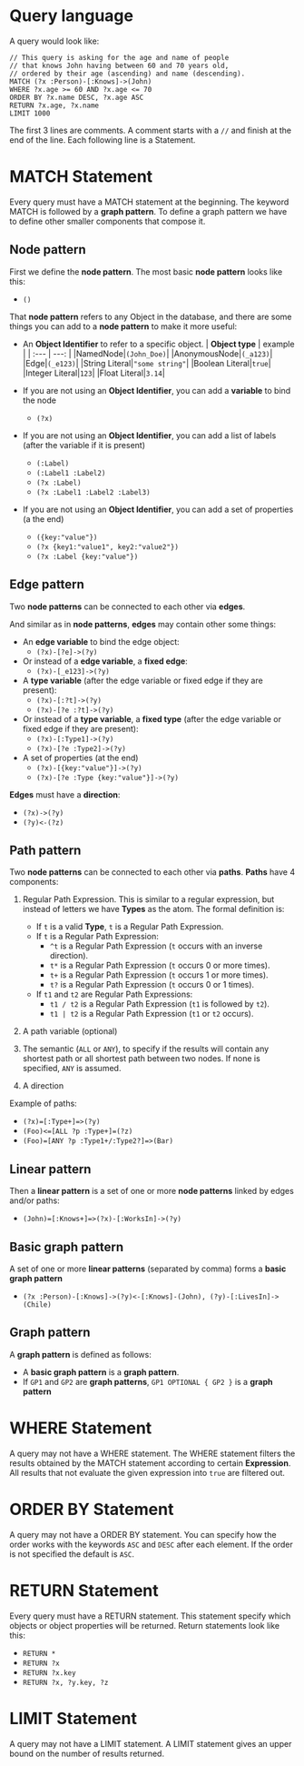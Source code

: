 # Query language

A query would look like:
```
// This query is asking for the age and name of people
// that knows John having between 60 and 70 years old,
// ordered by their age (ascending) and name (descending).
MATCH (?x :Person)-[:Knows]->(John)
WHERE ?x.age >= 60 AND ?x.age <= 70
ORDER BY ?x.name DESC, ?x.age ASC
RETURN ?x.age, ?x.name
LIMIT 1000
```
The first 3 lines are comments. A comment starts with a `//` and finish at the end of the line. Each following line is a Statement.

# MATCH Statement
Every query must have a MATCH statement at the beginning. The keyword MATCH is followed by a **graph pattern**. To define a graph pattern we have to define other smaller components that compose it.

## Node pattern
 First we define the **node pattern**. The most basic **node pattern** looks like this:
- `()`

That **node pattern** refers to any Object in the database, and there are some things you can add to a **node pattern** to make it more useful:

- An **Object Identifier** to refer to a specific object.
    | **Object type** | example |
    | :--- | ---: |
    |NamedNode|`(John_Doe)`|
    |AnonymousNode|`(_a123)`|
    |Edge|`(_e123)`|
    |String Literal|`"some string"`|
    |Boolean Literal|`true`|
    |Integer Literal|`123`|
    |Float Literal|`3.14`|

- If you are not using an **Object Identifier**, you can add a **variable** to bind the node
    - `(?x)`

- If you are not using an **Object Identifier**, you can add a list of labels (after the variable if it is present)
    - `(:Label)`
    - `(:Label1 :Label2)`
    - `(?x :Label)`
    - `(?x :Label1 :Label2 :Label3)`
- If you are not using an **Object Identifier**, you can add a set of properties (a the end)
    - `({key:"value"})`
    - `(?x {key1:"value1", key2:"value2"})`
    - `(?x :Label {key:"value"})`

## Edge pattern
Two **node patterns** can be connected to each other via **edges**.

And similar as in **node patterns**, **edges** may contain other some things:
- An **edge variable** to bind the edge object:
    - `(?x)-[?e]->(?y)`
- Or instead of a **edge variable**, a **fixed edge**:
    - `(?x)-[_e123]->(?y)`
- A **type variable** (after the edge variable or fixed edge if they are present):
    - `(?x)-[:?t]->(?y)`
    - `(?x)-[?e :?t]->(?y)`
- Or instead of a **type variable**, a **fixed type** (after the edge variable or fixed edge if they are present):
    - `(?x)-[:Type1]->(?y)`
    - `(?x)-[?e :Type2]->(?y)`
- A set of properties (at the end)
    - `(?x)-[{key:"value"}]->(?y)`
    - `(?x)-[?e :Type {key:"value"}]->(?y)`

**Edges** must have a **direction**:
- `(?x)->(?y)`
- `(?y)<-(?z)`

## Path pattern
Two **node patterns** can be connected to each other via **paths**. **Paths** have 4 components:
1. Regular Path Expression. This is similar to a regular expression, but instead of letters we have **Types** as the atom. The formal definition is:
    - If `t` is a valid **Type**, `t` is a Regular Path Expression.
    - If `t` is a Regular Path Expression:
        - `^t` is a Regular Path Expression (`t` occurs with an inverse direction).
        - `t*` is a Regular Path Expression (`t` occurs 0 or more times).
        - `t+` is a Regular Path Expression (`t` occurs 1 or more times).
        - `t?` is a Regular Path Expression (`t` occurs 0 or 1 times).
    - If `t1` and `t2` are Regular Path Expressions:
        - `t1 / t2` is a Regular Path Expression (`t1` is followed by `t2`).
        - `t1 | t2` is a Regular Path Expression (`t1` or `t2` occurs).
2. A path variable (optional)

3. The semantic (`ALL` or `ANY`), to specify if the results will contain any shortest path or all shortest path between two nodes. If none is specified, `ANY` is assumed.

4. A direction

Example of paths:
- `(?x)=[:Type+]=>(?y)`
- `(Foo)<=[ALL ?p :Type+]=(?z)`
- `(Foo)=[ANY ?p :Type1+/:Type2?]=>(Bar)`

## Linear pattern
Then a **linear pattern** is a set of one or more **node patterns** linked by edges and/or paths:
- `(John)=[:Knows+]=>(?x)-[:WorksIn]->(?y)`

## Basic graph pattern
A set of one or more **linear patterns** (separated by comma) forms a **basic graph pattern**
- `(?x :Person)-[:Knows]->(?y)<-[:Knows]-(John), (?y)-[:LivesIn]->(Chile)`

## Graph pattern
A **graph pattern** is defined as follows:
- A **basic graph pattern** is a **graph pattern**.
- If `GP1` and `GP2` are **graph patterns**, `GP1 OPTIONAL { GP2 }` is a **graph pattern**

# WHERE Statement
A query may not have a WHERE statement. The WHERE statement filters the results obtained by the MATCH statement according to certain **Expression**. All results that not evaluate the given expression into `true` are filtered out.

# ORDER BY Statement
A query may not have a ORDER BY statement. You can specify how the order works with the keywords `ASC` and `DESC` after each element. If the order is not specified the default is `ASC`.

# RETURN Statement
Every query must have a RETURN statement. This statement specify which objects or object properties will be returned. Return statements look like this:
- `RETURN *`
- `RETURN ?x`
- `RETURN ?x.key`
- `RETURN ?x, ?y.key, ?z`

# LIMIT Statement
A query may not have a LIMIT statement. A LIMIT statement gives an upper bound on the number of results returned.
